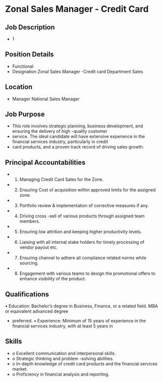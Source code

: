 # Zonal Sales Manager - Credit Card

## Job Description

* 1

## Position Details

* Functional
* Designation  Zonal Sales Manager -Credit card  Department  Sales

## Location

* Manager  National Sales Manager

## Job Purpose

* This role involves strategic planning, business development, and ensuring the delivery of high -quality customer
* service. The ideal candidate will have extensive experience in the financial services industry, particularly in credit
* card products, and a proven track record of driving sales growth.

## Principal Accountabilities

* 1. Managing Credit Card Sales for the Zone.
* 2. Ensuring Cost of acquisition within approved limits for the assigned zone.
* 3. Portfolio review & implementation of corrective measures if any.
* 4. Driving cross -sell of various products through assigned team members.
* 5. Ensuring low attrition and keeping higher productivity levels.
* 6. Liaising with all internal stake holders for timely processing of vendor payout etc.
* 7. Ensuring channel to adhere all compliance related norms while sourcing.
* 8. Engagement with various teams to design the promotional offers to enhance visibility of the product.

## Qualifications

• Education:  Bachelor’s degree in Business, Finance, or a related field. MBA or equivalent advanced degree
* preferred.
• Experience:  Minimum of 15 years of experience in the financial services industry, with at least 5 years in

## Skills

* o Excellent communication and interpersonal skills.
* o Strategic thinking and problem -solving abilities.
* o In-depth knowledge of credit card products and the financial services market.
* o Proficiency in financial analysis and reporting.
